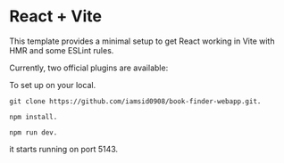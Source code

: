 # React + Vite

This template provides a minimal setup to get React working in Vite with HMR and some ESLint rules.

Currently, two official plugins are available:

To set up on your local.


`git clone https://github.com/iamsid0908/book-finder-webapp.git.`


`npm install.`


`npm run dev.`


it starts running on port 5143.



